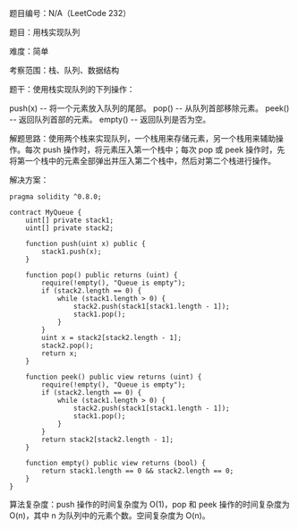 题目编号：N/A（LeetCode 232）

题目：用栈实现队列

难度：简单

考察范围：栈、队列、数据结构

题干：使用栈实现队列的下列操作：

push(x) -- 将一个元素放入队列的尾部。
pop() -- 从队列首部移除元素。
peek() -- 返回队列首部的元素。
empty() -- 返回队列是否为空。

解题思路：使用两个栈来实现队列，一个栈用来存储元素，另一个栈用来辅助操作。每次 push 操作时，将元素压入第一个栈中；每次 pop 或 peek 操作时，先将第一个栈中的元素全部弹出并压入第二个栈中，然后对第二个栈进行操作。

解决方案：

```
pragma solidity ^0.8.0;

contract MyQueue {
    uint[] private stack1;
    uint[] private stack2;
    
    function push(uint x) public {
        stack1.push(x);
    }
    
    function pop() public returns (uint) {
        require(!empty(), "Queue is empty");
        if (stack2.length == 0) {
            while (stack1.length > 0) {
                stack2.push(stack1[stack1.length - 1]);
                stack1.pop();
            }
        }
        uint x = stack2[stack2.length - 1];
        stack2.pop();
        return x;
    }
    
    function peek() public view returns (uint) {
        require(!empty(), "Queue is empty");
        if (stack2.length == 0) {
            while (stack1.length > 0) {
                stack2.push(stack1[stack1.length - 1]);
                stack1.pop();
            }
        }
        return stack2[stack2.length - 1];
    }
    
    function empty() public view returns (bool) {
        return stack1.length == 0 && stack2.length == 0;
    }
}
```

算法复杂度：push 操作的时间复杂度为 O(1)，pop 和 peek 操作的时间复杂度为 O(n)，其中 n 为队列中的元素个数。空间复杂度为 O(n)。